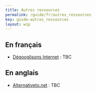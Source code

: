 ```yaml
---
title: Autres ressources
permalink: /guide/fr/autres_ressources
key: guide-autres_ressources
layout: wip
---
```


## En français

- [Dégooglisons Internet](https://degooglisons-internet.org) : TBC

## En anglais

- [Alternativeto.net](https://alternativeto.net/) : TBC